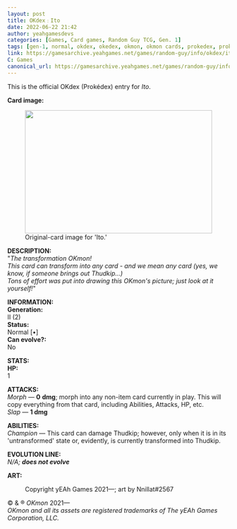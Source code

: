 ```yaml
---
layout: post
title: OKdex﹕Ito
date: 2022-06-22 21:42
author: yeahgamesdevs
categories: [Games, Card games, Random Guy TCG, Gen. 1]
tags: [gen-1, normal, okdex, okedex, okmon, okmon cards, prokedex, prokdex]
link: https://gamesarchive.yeahgames.net/games/random-guy/info/okdex/ito
C: Games
canonical_url: https://gamesarchive.yeahgames.net/games/random-guy/info/okdex/ito
---
```

<!-- wp:paragraph -->
<p>This is the official OKdex (Prokédex) entry for <em>Ito</em>.</p>
<!-- /wp:paragraph -->

<!-- wp:paragraph -->
<p><strong>Card image:</strong></p>
<!-- /wp:paragraph -->

<!-- wp:image {"id":602,"width":424,"height":279,"sizeSlug":"large","linkDestination":"none"} -->
<figure class="wp-block-image size-large is-resized"><img src="https://yeaharchives.files.wordpress.com/2022/06/image-11.png?w=360" alt="" class="wp-image-602" width="424" height="279" /><figcaption>Original-card image for 'Ito.'</figcaption></figure>
<!-- /wp:image -->

<!-- wp:paragraph -->
<p><strong>DESCRIPTION:</strong><br>"<em>The transformation OKmon! </em><br><em>This card can transform into any card - and we mean <em>any</em> card (yes, we know, if someone brings out Thudkip...) </em><br><em>Tons of effort was put into drawing this OKmon's picture; just look at it yourself!</em>"</p>
<!-- /wp:paragraph -->

<!-- wp:paragraph -->
<p><strong>INFORMATION:</strong><br><strong>Generation:</strong><br>II (2)<br><strong>Status:</strong><br>Normal [•]<br><strong>Can evolve?:</strong><br>No</p>
<!-- /wp:paragraph -->

<!-- wp:paragraph -->
<p><strong>STATS:</strong><br><strong>HP:</strong><br>1</p>
<!-- /wp:paragraph -->

<!-- wp:paragraph -->
<p><strong>ATTACKS:</strong><br><em>Morph</em> — <strong>0</strong> <strong>dmg</strong>; morph into any non-item card currently in play. This will copy everything from that card, including Abilities, Attacks, HP, etc.<br><em>Slap</em> — <strong>1 dmg</strong></p>
<!-- /wp:paragraph -->

<!-- wp:paragraph -->
<p><strong>ABILITIES:</strong><br><em>Champion </em>— This card can damage Thudkip; however, only when it is in its 'untransformed' state or, evidently, is currently transformed into Thudkip.</p>
<!-- /wp:paragraph -->

<!-- wp:paragraph -->
<p><strong>EVOLUTION LINE:</strong><br><em>N/A; <strong>does not evolve</strong></em></p>
<!-- /wp:paragraph -->

<!-- wp:paragraph -->
<p><strong>ART:</strong></p>
<!-- /wp:paragraph -->

<!-- wp:image {"id":604,"sizeSlug":"large","linkDestination":"none"} -->
<figure class="wp-block-image size-large"><img src="https://yeaharchives.files.wordpress.com/2022/06/image-12.png?w=514" alt="" class="wp-image-604" /><figcaption>Copyright yEAh Games 2021—; art by Nnillat#2567</figcaption></figure>
<!-- /wp:image -->

<!-- wp:paragraph -->
<p>© &amp; ® <em>OKmon</em> 2021—<br><em>OKmon and all its assets are registered trademarks of The yEAh Games</em> <em>Corporation, LLC.</em></p>
<!-- /wp:paragraph -->
